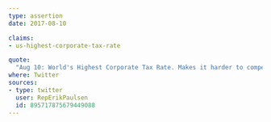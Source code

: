 ```yaml
---
type: assertion
date: 2017-08-10

claims:
- us-highest-corporate-tax-rate

quote:
  "Aug 10: World's Highest Corporate Tax Rate. Makes it harder to compete globally & create good-paying jobs back home [#31ReasonsforTaxReform](https://twitter.com/hashtag/31ReasonsforTaxReform?src=hash)"
where: Twitter
sources:
- type: twitter
  user: RepErikPaulsen
  id: 895717875679449088
---
```

